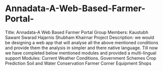 # Annadata-A-Web-Based-Farmer-Portal-
Title: Annadata-A Web Based Farmer Portal
Group Members:
Kaustubh Sawant
Swarad Hajarnis
Shubham Khairnar
Project Description:
we would be designing a web app that will  analyse all the above mentioned conditions and provide them the analysis in simpler and there native  language. Till now we have completed below mentioned modules and provided a multi-lingual support 
Modules:
Current Weather Conditions.
Government Schemes
Crop Prediction
Soil and Water Conservation
Farmer Corner
Equipment Shops



